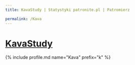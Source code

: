 ```yaml
---
title: KavaStudy | Statystyki patronite.pl | Patromierz

permalink: /Kava
---
```


# [KavaStudy](https://patronite.pl/Kava)

{% include profile.md name="Kava" prefix="k" %}
